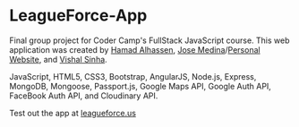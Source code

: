 # LeagueForce-App
Final group project for Coder Camp's FullStack JavaScript course. 
This web application was created by <a href="https://github.com/halhassen">Hamad Alhassen</a>, <a href="https://github.com/josemedina760">Jose Medina</a>/<a href="http://www.josemedina.io">Personal Website</a>, and <a href="https://github.com/sinhvis">Vishal Sinha</a>.

JavaScript, HTML5, CSS3, Bootstrap, AngularJS, Node.js, Express, MongoDB, Mongoose, Passport.js, Google Maps API, Google Auth API, FaceBook Auth API, and Cloudinary API.

Test out the app at <a href="http://www.leagueforce.us">leagueforce.us</a>

